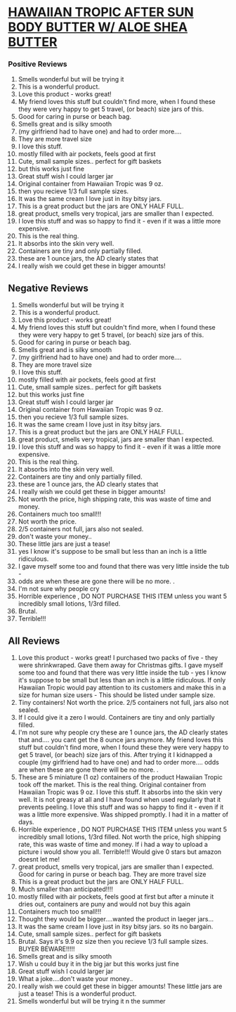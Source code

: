 # [HAWAIIAN TROPIC AFTER SUN BODY BUTTER W/ ALOE SHEA BUTTER](https://products.checkmycream.com/products/HAWAIIAN-TROPIC-AFTER-SUN-BODY-BUTTER-W-ALOE-SHEA-BUTTER.html)

### Positive Reviews

<ol>
      <li>Smells wonderful but will be trying it</li>
      <li>This is a wonderful product.</li>
      <li>Love this product - works great!</li>
      <li>My friend loves this stuff but couldn&#x27;t find more, when I found these they were very happy to get 5 travel, (or beach) size jars of this.  </li>
      <li>Good for caring in purse or beach bag.  </li>
      <li>Smells great and is silky smooth</li>
      <li>(my girlfriend had to have one) and had to order more....</li>
      <li>They are more travel size</li>
      <li>I love this stuff.  </li>
      <li>mostly filled with air pockets, feels good at first</li>
      <li>Cute, small sample sizes.. perfect for gift baskets</li>
      <li>but this works just fine</li>
      <li>Great stuff wish I could larger jar</li>
      <li>Original container from Hawaiian Tropic was 9 oz.  </li>
      <li>then you recieve 1/3 full sample sizes.</li>
      <li>It was the same cream I love just in itsy bitsy jars.</li>
      <li>This is a great product but the jars are ONLY HALF FULL.</li>
      <li>great product, smells very tropical,  jars are smaller than I expected.  </li>
      <li>I love this stuff and was so happy to find it - even if it was a little more expensive.  </li>
      <li>This is the real thing.  </li>
      <li>It absorbs into the skin very well.  </li>
      <li>Containers are tiny and only partially filled.</li>
      <li>these are 1 ounce jars, the AD clearly states that</li>
      <li>I really wish we could get these in bigger amounts!  </li>
</ol>


<h2>Negative Reviews</h2>
<ol>
<li> Smells wonderful but will be trying it</li>
<li> This is a wonderful product.</li>
<li> Love this product - works great!</li>
<li> My friend loves this stuff but couldn&#x27;t find more, when I found these they were very happy to get 5 travel, (or beach) size jars of this.  </li>
<li> Good for caring in purse or beach bag.  </li>
<li> Smells great and is silky smooth</li>
<li> (my girlfriend had to have one) and had to order more....</li>
<li> They are more travel size</li>
<li> I love this stuff.  </li>
<li> mostly filled with air pockets, feels good at first</li>
<li> Cute, small sample sizes.. perfect for gift baskets</li>
<li> but this works just fine</li>
<li> Great stuff wish I could larger jar</li>
<li> Original container from Hawaiian Tropic was 9 oz.  </li>
<li> then you recieve 1/3 full sample sizes.</li>
<li> It was the same cream I love just in itsy bitsy jars.</li>
<li> This is a great product but the jars are ONLY HALF FULL.</li>
<li> great product, smells very tropical,  jars are smaller than I expected.  </li>
<li> I love this stuff and was so happy to find it - even if it was a little more expensive.  </li>
<li> This is the real thing.  </li>
<li> It absorbs into the skin very well.  </li>
<li> Containers are tiny and only partially filled.</li>
<li> these are 1 ounce jars, the AD clearly states that</li>
<li> I really wish we could get these in bigger amounts!  </li>
<li> Not worth the price, high shipping rate, this was waste of time and money.</li>
<li> Containers much too small!!!</li>
<li> Not worth the price.</li>
<li> 2/5 containers not full, jars also not sealed.</li>
<li> don&#x27;t waste your money..</li>
<li> These little jars are just a tease!  </li>
<li> yes I know it&#x27;s suppose to be small but less than an inch is a little ridiculous.  </li>
<li> I gave myself some too and found that there was very little inside the tub -</li>
<li> odds are when these are gone there will be no more.  .</li>
<li> I&#x27;m not sure why people cry</li>
<li> Horrible experience , DO NOT PURCHASE THIS ITEM unless you want 5 incredibly small lotions, 1/3rd filled.</li>
<li> Brutal.</li>
<li> Terrible!!!</li>
</ol>

<h2>All Reviews</h2>

<ol>
    <li> Love this product - works great! I purchased two packs of five - they were shrinkwraped.  Gave them away for Christmas gifts.  I gave myself some too and found that there was very little inside the tub - yes I know it&#x27;s suppose to be small but less than an inch is a little ridiculous.  If only Hawaiian Tropic would pay attention to its customers and make this in a size for human size users - This should be listed under sample size.</li>
    <li> Tiny containers! Not worth the price. 2/5 containers not full, jars also not sealed.</li>
    <li> If I could give it a zero I would. Containers are tiny and only partially filled.</li>
    <li> I&#x27;m not sure why people cry these are 1 ounce jars, the AD clearly states that and.... you cant get the 8 ounce jars anymore. My friend loves this stuff but couldn&#x27;t find more, when I found these they were very happy to get 5 travel, (or beach) size jars of this.  After trying it I kidnapped a couple (my girlfriend had to have one) and had to order more.... odds are when these are gone there will be no more.  .</li>
    <li> These are 5 miniature (1 oz) containers of the product Hawaiian Tropic took off the market.  This is the real thing.  Original container from Hawaiian Tropic was 9 oz.  I love this stuff.  It absorbs into the skin very well.  It is not greasy at all and I have found when used regularly that it prevents peeling.  I love this stuff and was so happy to find it - even if it was a little more expensive.  Was shipped promptly.  I had it in a matter of days.</li>
    <li> Horrible experience , DO NOT PURCHASE THIS ITEM unless you want 5 incredibly small lotions, 1/3rd filled. Not worth the price, high shipping rate, this was waste of time and money. If i had a way to upload a picture i would show you all. Terrible!!! Would give 0 stars but amazon doesnt let me!</li>
    <li> great product, smells very tropical,  jars are smaller than I expected.  Good for caring in purse or beach bag.  They are more travel size</li>
    <li> This is a great product but the jars are ONLY HALF FULL.</li>
    <li> Much smaller than anticipated!!!!</li>
    <li> mostly filled with air pockets, feels good at first but after a minute it dries out, containers are puny and would not buy this again</li>
    <li> Containers much too small!!!</li>
    <li> Thought they would be bigger....wanted the product in laeger jars...</li>
    <li> It was the same cream I love just in itsy bitsy jars. so its no bargain.</li>
    <li> Cute, small sample sizes.. perfect for gift baskets</li>
    <li> Brutal. Says it&#x27;s 9.9 oz size then you recieve 1/3 full sample sizes. BUYER BEWARE!!!!!</li>
    <li> Smells great and is silky smooth</li>
    <li> Wish u could buy it in the big jar but this works just fine</li>
    <li> Great stuff wish I could larger jar</li>
    <li> What a joke....don&#x27;t waste your money..</li>
    <li> I really wish we could get these in bigger amounts!  These little jars are just a tease!  This is a wonderful product.</li>
    <li> Smells wonderful but will be trying it n the summer</li>
</ol>




